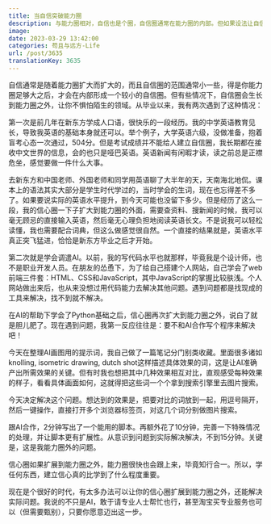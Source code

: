 ```yaml
---
title: 当自信突破能力圈
description: 与能力圈相对，自信也是个圈，自信圈通常在能力圈的内部。但如果设法让自信圈先一步扩展到能力圈之外，会有奇效。
image: 
date: 2023-03-29 13:42:00
categories: 苟且与远方-Life
url: /post/3635
translationKey: 3635
---
```


自信通常是随着能力圈扩大而扩大的，而且自信圈的范围通常小一些，得是你能力圈足够大之后，才会在内部形成一个较小的自信圈。但有些情况下，自信圈会生长到能力圈之外，让你不惧怕陌生的领域。从毕业以来，我有两次遇到了这种情况：

第一次是前几年在新东方学成人口语，很快乐的一段经历。我的中学英语教育见长，导致我英语的基础本身就还可以。举个例子，大学英语六级，没做准备，抱着盲考心态一次通过，504分。但是考试成绩并不能给人建立自信圈，我长期都在接收中文世界的信息，会的也只是哑巴英语。英语新闻有闲暇才读，读之前总是正襟危坐，感觉要做一件什么大事。

去新东方和中国老师、外国老师和同学用英语聊了大半年的天，天南海北地侃。课本上的语法其实大部分是学生时代学过的，当时学会的生词，现在也忘得差不多了。如果要说实际的英语水平提升，到今天可能也没留下多少。但是经历了这么一段，我的信心圈一下子扩大到能力圈的外面，需要查资料、搜新闻的时候，我可以毫无顾忌的直接输入英语，然后毫无心理负担地阅读英语长文。不是说我可以轻松读懂，我也需要配合词典，但这么做感觉很自然。一个直接的结果就是，英语水平真正突飞猛进，恰恰是新东方毕业之后才开始。

第二次就是学会调遣AI。以前，我的写代码水平也就那样，毕竟我是个设计师，也不是职业开发人员。在朋友的怂恿下，为了给自己搭建个人网站，自己学会了web前端三件套：HTML、CSS和JavaScript，其中JavaScript的掌握比较肤浅。个人网站做出来后，也从来没想过用代码能力去解决其他问题。遇到问题都是找现成的工具来解决，找不到就不解决。

在AI的帮助下学会了Python基础之后，信心圈再次扩大到能力圈之外，说白了就是胆儿肥了。现在遇到问题，我第一反应往往是：要不和AI合作写个程序来解决吧！

今天在整理AI画图用的提示词，我自己做了一篇笔记分门别类收藏。里面很多诸如knolling, isometric drawing, dutch shot这样描述具体效果的词，这是让AI准确产出所需效果的关键。但有时我也想把其中几种效果相互对比，直观感受每种效果的样子，看看具体画面如何，这就得把这些词一个个拿到搜索引擎里去图片搜索。

今天决定解决这个问题。想达到的效果是，把要对比的词放到一起，用逗号隔开，然后一键操作，直接打开多个浏览器标签页，对这几个词分别做图片搜索。

跟AI合作，2分钟写出了一个能用的脚本。再额外花了10分钟，完善一下特殊情况的处理，并让脚本更有扩展性。从意识到问题到实际解决解决，不到15分钟。关键是，这是我能力圈外的问题。

信心圈如果扩展到能力圈之外，能力圈很快也会跟上来，毕竟知行合一。所以，学任何东西，建立信心真的比学到了什么程度重要。

现在是个很好的时代，有太多办法可以让你的信心圈扩展到能力圈之外，还能解决实际问题。我说的不只是AI，敢于请专业人士帮忙也行，甚至淘宝买专业服务也可以（但需要甄别），只要你愿意迈出这一步。
